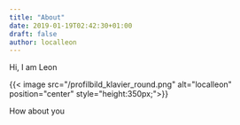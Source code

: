 ```yaml
---
title: "About"
date: 2019-01-19T02:42:30+01:00
draft: false
author: localleon
---
```



Hi, I am Leon

{{< image src="/profilbild_klavier_round.png" alt="localleon" position="center" style="height:350px;">}}


How about you